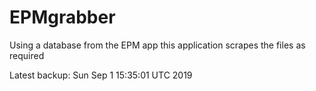 # EPMgrabber
Using a database from the EPM app this application scrapes the files as required


Latest backup: Sun Sep 1 15:35:01 UTC 2019
